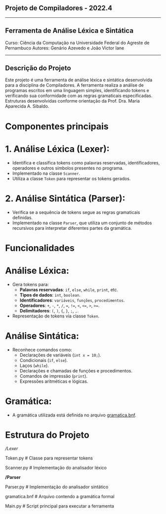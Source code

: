 ## Projeto de Compiladores - 2022.4
***
## Ferramenta de Análise Léxica e Sintática

Curso: Ciência da Computação na Universidade Federal do Agreste de Pernambuco
Autores: Genário Azevedo e João Victor Iane
***
## Descrição do Projeto
Este projeto é uma ferramenta de análise léxica e sintática desenvolvida para a disciplina de Compiladores. A ferramenta realiza a análise de programas escritos em uma linguagem simples, identificando tokens e verificando sua conformidade com as regras gramaticais especificadas. Estruturas desenvolvidas conforme orientação da Prof. Dra. Maria Aparecida A. Sibaldo.

# Componentes principais

# 1. Análise Léxica (Lexer):  
   - Identifica e classifica tokens como palavras reservadas, identificadores, operadores e outros símbolos presentes no programa.
   - Implementado na classe `Scanner`.
   - Utiliza a classe `Token` para representar os tokens gerados.

# 2. Análise Sintática (Parser):  
   - Verifica se a sequência de tokens segue as regras gramaticais definidas.
   - Implementado na classe `Parser`, que utiliza um conjunto de métodos recursivos para interpretar diferentes partes da gramática.

# Funcionalidades

# Análise Léxica:
  - Gera tokens para:
    - **Palavras reservadas**: `if`, `else`, `while`, `print`, etc.
    - **Tipos de dados**: `int`, `boolean`.
    - **Identificadores**: `variáveis`, `funções`, `procedimentos`.
    - **Operadores**: `+`, `-`, `*`, `/`, `=`, `!=`, `<`, `<=`, `>`, `>=`.
    - **Delimitadores**: `(`, `)`, `{`, `}`, `;`, `,`.
  - Representação de tokens via classe `Token`.

  # Análise Sintática:
  - Reconhece comandos como:
    - Declarações de variáveis (`int x = 10;`).
    - Condicionais (`if`, `else`).
    - Laços (`while`).
    - Declarações e chamadas de funções e procedimentos.
    - Comandos de impressão (`print`).
    - Expressões aritméticas e lógicas.

  # Gramática:
  - A gramática utilizada está definida no arquivo [gramatica.bnf](./gramatica.bnf).

# Estrutura do Projeto

*/Lexer*

Token.py         # Classe para representar tokens

Scanner.py       # Implementação do analisador léxico

**/Parser**

Parser.py        # Implementação do analisador sintático

gramatica.bnf    # Arquivo contendo a gramática formal

Main.py          # Script principal para executar a ferramenta

